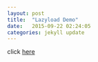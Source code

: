 ```yaml
---
layout: post
title:  "Lazyload Demo"
date:   2015-09-22 02:24:05
categories: jekyll update
---
```

click [here](/lazyload-demo/index.html)